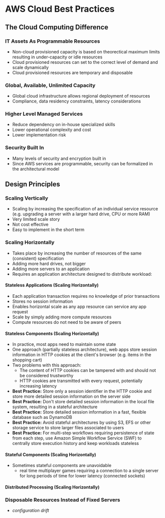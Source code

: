 # AWS Cloud Best Practices

## The Cloud Computing Difference
### IT Assets As Programmable Resources
  - Non-cloud provisioned capacity is based on theorectical maximum limits resulting in under-capacity 
  or idle resources
  - Cloud provisioned resources can set to the correct level of demand and scale dynamically
  - Cloud provisioned resources are temporary and disposable

### Global, Available, Unlimited Capacity
  - Global cloud infrastructure allows regional deployment of resources
  - Compliance, data residency constraints, latency considerations

### Higher Level Managed Services
  - Reduce dependency on in-house specialized skills
  - Lower operational complexity and cost
  - Lower implementation risk

### Security Built In
  - Many levels of security and encryption built in
  - Since AWS services are programmable, security can be formalized in 
  the architectural model

## Design Principles

### Scaling Vertically
  - Scaling by increasing the specification of an individual service resource 
  (e.g. upgrading a server with a larger hard drive, CPU or more RAM)
  - Very limited scale story
  - Not cost effective
  - Easy to implement in the short term

### Scaling Horizontally
  - Takes place by increasing the number of resources of the same (consistent) 
  specification
  - Adding more hard drives, not bigger
  - Adding more servers to an application
  - Requires an application architecture designed to distribute workload:

#### Stateless Applications (Scaling Horizontally)
  - Each application transaction requires no knowledge of prior transactions
  - Stores no session information
  - Enables horizontal scale as any app resource can service any app request
  - Scale by simply adding more compute resources
  - Compute resources do not need to be aware of peers
  
#### Stateless Components (Scaling Horizontally)
  - In practice, most apps need to maintain some state
  - One approach (partially stateless architecture), web apps store session information
  in HTTP cookies at the client's browser (e.g. items in the shopping cart)
  - Two problems with this approach:
    - The content of HTTP cookies can be tampered with and should not be considered trustworthy
    - HTTP cookies are transmitted with every request, potentially increasing latency
  - **Best Practice:**  Store only a session identifier in the HTTP cookie and store more detailed 
  session information on the server side
  - **Best Practice:** Don't store detailed session information in the local file system, resulting in a 
  stateful architecture
  - **Best Practice:** Store detailed session information in a fast, flexible database such as DynamoDB
  - **Best Practice:** Avoid stateful architectures by using S3, EFS or other storage service to store 
  larger files associated to users
  - **Best Practice:** For multi-step workflows requiring persistence of state from each step, 
  use Amazon Simple Workflow Service (SWF) to centrally store execution history and keep workloads stateless
  
#### Stateful Components (Scaling Horizontally)
  - Sometimes stateful components are unavoidable
    - real time multiplayer games requiring a connection to a single server for long periods of time for 
    lower latency (connected sockets)

#### Distributed Processing (Scaling Horizontally)

### Disposable Resources Instead of Fixed Servers
  - *configuration drift* 
